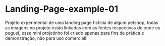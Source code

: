 # Landing-Page-example-01
Projeto experimental de uma landing page fictícia de algum petshop, todas as imagens no projeto estão linkadas com as fontes respectivas de onde eu peguei, esse mini projetinho foi criado apenas para fins de prática e demonstração, não para uso comercial!!
